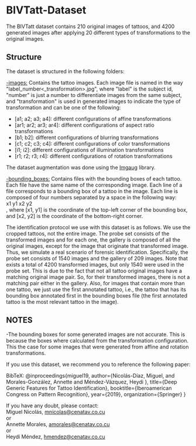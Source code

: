 # BIVTatt-Dataset

The BIVTatt dataset contains 210 original images of tattoos, and 4200 generated images after applying 20 different types of transformations to the original images.

## Structure
The dataset is structured in the following folders:

[-images:](images) Contains the tattoo images. Each image file is named in the way "label_number<_transformation>.jpg", where "label" is the subject id, "number" is just a number to differentiate images from the same subject, and "transformation" is used in generated images to indicate the type of transformation and can be one of the following:

 - [a1; a2; a3; a4]: different configurations of affine transformations  	
 - [ar1; ar2; ar3; ar4]: different configurations of aspect ratio transformations  	
 - [b1; b2]: different configurations of blurring transformations  	
 - [c1; c2; c3; c4]: different configurations of color transformations  	
 - [i1; i2]: different configurations of illumination transformations  	
 - [r1; r2; r3; r4]: different configurations of rotation transformations
	
The dataset augmentation was done using the [Imgaug](https://github.com/aleju/imgaug) library.

[-bounding_boxes:](bounding_boxes) Contains files with the bounding boxes of each tattoo. Each file have the same name of the corresponding image. Each line of a file corresponds to a bounding box of a tattoo in the image. Each line is composed of four numbers separated by a space in the following way:  
x1 y1 x2 y2  
, where [x1, y1] is the coordinate of the top-left corner of the bounding box, and [x2, y2] is the coordinate of the bottom-right corner.

The identification protocol we use with this dataset is as follows. We use the cropped tattoos, not the entire image. The probe set consists of the transformed images and for each one, the gallery is composed of all the original images, except for the image that originate that transformed image. Thus, we simulate a real scenario of forensic identification. Specifically, the probe set consists of 1540 images and the gallery of 209 images. Note that exists a total of 4200 transformed images, but only 1540 were used in the probe set. This is due to the fact that not all tattoo original images have a matching original image pair. So, for their transformed images, there is not a matching pair either in the gallery. Also, for images that contain more than one tattoo, we just use the first annotated tattoo, i.e., the tattoo that has its bounding box annotated first in the bounding boxes file (the first annotated tattoo is the most relevant tattoo in the image).

## NOTES
-The bounding boxes for some generated images are not accurate. This is because the boxes where calculated from the transformation configuration. This the case for some images that were generated from affine and rotation transformations.

If you use this dataset, we recommend you to reference the following paper:

BibTeX:
@inproceedings{miguel19,
author={Nicolás-Díaz, Miguel, and Morales-González, Annette and Méndez-Vázquez, Heydi },
title={Deep Generic Features for Tattoo Identification},
booktitle={Iberoamerican Congress on Pattern Recognition},
year={2019},
organization={Springer}
}

If you have any doubt, please contact:  
Miguel Nicolás, mnicolas@cenatav.co.cu  
or  
Annette Morales, amorales@cenatav.co.cu  
or  
Heydi Méndez, hmendez@cenatav.co.cu

